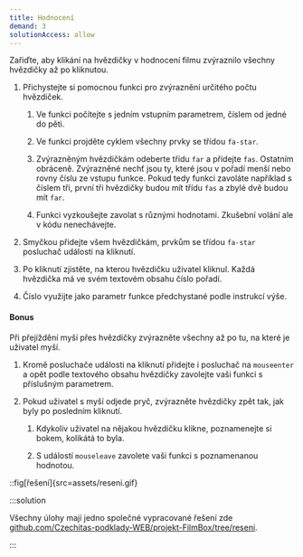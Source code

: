 ```yaml
---
title: Hodnocení
demand: 3
solutionAccess: allow
---
```


Zařiďte, aby klikání na hvězdičky v hodnocení filmu zvýraznilo všechny hvězdičky až po kliknutou.

1.  Přichystejte si pomocnou funkci pro zvýraznění určitého počtu hvězdiček.

    1.  Ve funkci počítejte s jedním vstupním parametrem, číslem od jedné do pěti.

    1.  Ve funkci projděte cyklem všechny prvky se třídou `fa-star`.

    1.  Zvýrazněným hvězdičkám odeberte třídu `far` a přidejte `fas`. Ostatním obráceně. Zvýrazněné nechť jsou ty, které jsou v pořadí menší nebo rovny číslu ze vstupu funkce. Pokud tedy funkci zavoláte například s číslem tři, první tři hvězdičky budou mít třídu `fas` a zbylé dvě budou mít `far`.

    1.  Funkci vyzkoušejte zavolat s různými hodnotami. Zkušební volání ale v kódu nenechávejte.

1.  Smyčkou přidejte všem hvězdičkám, prvkům se třídou `fa-star` posluchač události na kliknutí.

1.  Po kliknutí zjistěte, na kterou hvězdičku uživatel kliknul. Každá hvězdička má ve svém textovém obsahu číslo pořadí.

1.  Číslo využijte jako parametr funkce předchystané podle instrukcí výše.

#### Bonus

Při přejíždění myší přes hvězdičky zvýrazněte všechny až po tu, na které je uživatel myší.

1. Kromě posluchače události na kliknutí přidejte i posluchač na `mouseenter` a opět podle textového obsahu hvězdičky zavolejte vaši funkci s příslušným parametrem.

1. Pokud uživatel s myší odjede pryč, zvýrazněte hvězdičky zpět tak, jak byly po posledním kliknutí.

   1. Kdykoliv uživatel na nějakou hvězdičku klikne, poznamenejte si bokem, kolikátá to byla.

   1. S událostí `mouseleave` zavolete vaši funkci s poznamenanou hodnotou.

::fig[řešení]{src=assets/reseni.gif}

:::solution

Všechny úlohy mají jedno společné vypracované řešení zde [github.com/Czechitas-podklady-WEB/projekt-FilmBox/tree/reseni](https://github.com/Czechitas-podklady-WEB/projekt-FilmBox/tree/reseni).

:::
